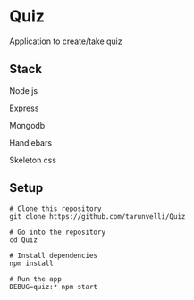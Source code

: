 # Quiz

Application to create/take quiz

## Stack

Node js

Express

Mongodb

Handlebars

Skeleton css

## Setup

```
# Clone this repository
git clone https://github.com/tarunvelli/Quiz

# Go into the repository
cd Quiz

# Install dependencies
npm install

# Run the app
DEBUG=quiz:* npm start
```
